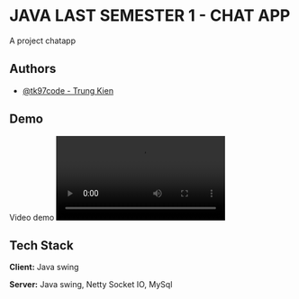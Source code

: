 
# JAVA LAST SEMESTER 1 - CHAT APP

A project chatapp


## Authors

- [@tk97code - Trung Kien](https://www.github.com/tk97code)


## Demo

Video demo
<video>
  <source src="https://github.com/tk97code/tk97code/blob/main/2024-01-22%2022-46-56.mov" type="video/mov"></source>
</video>


## Tech Stack

**Client:** Java swing

**Server:** Java swing, Netty Socket IO, MySql
